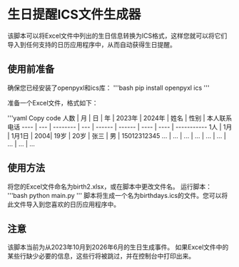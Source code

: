# 生日提醒ICS文件生成器

该脚本可以将Excel文件中列出的生日信息转换为ICS格式，这样您就可以将它们导入到任何支持的日历应用程序中，从而自动获得生日提醒。

## 使用前准备
确保您已经安装了openpyxl和ics库：
'''bash
pip install openpyxl ics
'''

准备一个Excel文件，格式如下：

'''yaml
Copy code
人数 | 月  | 日       | 年  | 2023年 | 2024年 | 姓名 | 性别 | 本人联系电话
---- | --- | -------- | --- | ------ | ------ | ---- | ---- | -----------
1人  | 1月 | 1月1日   | 2004| 19岁   | 20岁   | 张三 | 男   | 15012312345
...  | ... | ...      | ... | ...    | ...    | ...  | ...  | ...

## 使用方法
将您的Excel文件命名为birth2.xlsx，或在脚本中更改文件名。
运行脚本：
'''bash
python main.py
'''
脚本将生成一个名为birthdays.ics的文件。您可以将此文件导入到您喜欢的日历应用程序中。
## 注意
该脚本当前为从2023年10月到2026年6月的生日生成事件。
如果Excel文件中的某些行缺少必要的信息，这些行将被跳过，并在控制台中打印出来。
